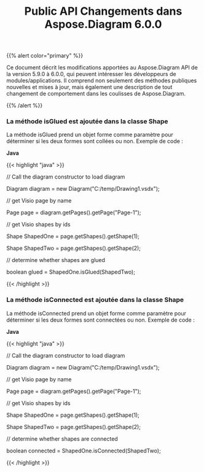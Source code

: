 ﻿---
title: Public API Changements dans Aspose.Diagram 6.0.0
type: docs
weight: 50
url: /fr/java/public-api-changes-in-aspose-diagram-6-0-0/
---
{{% alert color="primary" %}} 

Ce document décrit les modifications apportées au Aspose.Diagram API de la version 5.9.0 à 6.0.0, qui peuvent intéresser les développeurs de modules/applications. Il comprend non seulement des méthodes publiques nouvelles et mises à jour, mais également une description de tout changement de comportement dans les coulisses de Aspose.Diagram.

{{% /alert %}} 
### **La méthode isGlued est ajoutée dans la classe Shape**
La méthode isGlued prend un objet forme comme paramètre pour déterminer si les deux formes sont collées ou non.
Exemple de code :

**Java**

{{< highlight "java" >}}

 // Call the diagram constructor to load diagram

Diagram diagram = new Diagram("C:/temp/Drawing1.vsdx");

// get Visio page by name

Page page = diagram.getPages().getPage("Page-1");

// get Visio shapes by ids

Shape ShapedOne = page.getShapes().getShape(1);

Shape ShapedTwo = page.getShapes().getShape(2);

// determine whether shapes are glued

boolean glued = ShapedOne.isGlued(ShapedTwo);

{{< /highlight >}}
### **La méthode isConnected est ajoutée dans la classe Shape**
La méthode isConnected prend un objet forme comme paramètre pour déterminer si les deux formes sont connectées ou non.
Exemple de code :

**Java**

{{< highlight "java" >}}

 // Call the diagram constructor to load diagram

Diagram diagram = new Diagram("C:/temp/Drawing1.vsdx");

// get Visio page by name

Page page = diagram.getPages().getPage("Page-1");

// get Visio shapes by ids

Shape ShapedOne = page.getShapes().getShape(1);

Shape ShapedTwo = page.getShapes().getShape(2);

// determine whether shapes are connected

boolean connected = ShapedOne.isConnected(ShapedTwo);

{{< /highlight >}}
